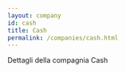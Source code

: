 ```yaml
---
layout: company
id: cash
title: Cash
permalink: /companies/cash.html
---
```


Dettagli della compagnia Cash